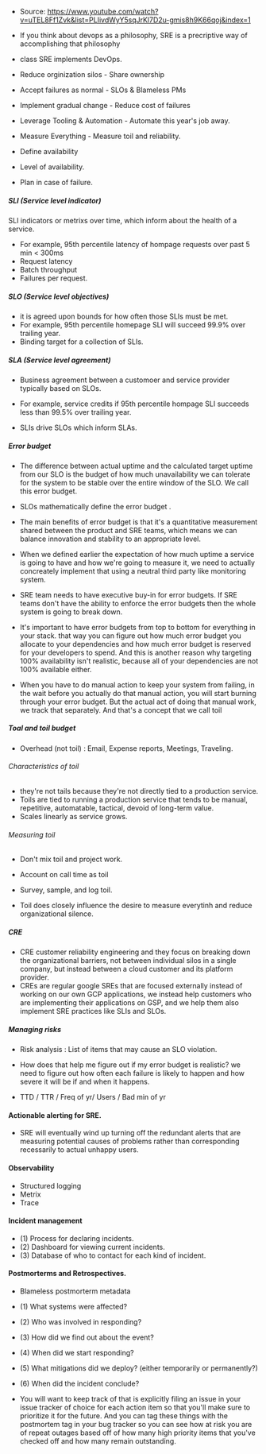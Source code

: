 - Source: https://www.youtube.com/watch?v=uTEL8Ff1Zvk&list=PLIivdWyY5sqJrKl7D2u-gmis8h9K66qoj&index=1



- If you think about devops as a philosophy, SRE is a precriptive way of accomplishing that philosophy
- class SRE implements DevOps.

- Reduce orginization silos - Share ownership
- Accept failures as normal - SLOs & Blameless PMs
- Implement gradual change - Reduce cost of failures
- Leverage Tooling & Automation - Automate this year's job away.
- Measure Everything - Measure toil and reliability.

- Define availability 
- Level of availability.
- Plan in case of failure.

##### SLI (Service level indicator)
SLI indicators or metrixs over time, which inform about the health of a service.
- For example, 95th percentile latency of hompage requests over past 5 min < 300ms
- Request latency
- Batch throughput
- Failures per request.

##### SLO (Service level objectives)
- it is agreed upon bounds for how often those SLIs must be met.
- For example, 95th percentile homepage SLI will succeed 99.9% over trailing year.
- Binding target for a collection of SLIs.

##### SLA (Service level agreement)
- Business agreement between a customoer and service provider typically based on SLOs.
- For example, service credits if 95th percentile hompage SLI succeeds less than 99.5% over trailing year.

- SLIs drive SLOs which inform SLAs.


##### Error budget

- The difference between actual uptime and the calculated target uptime from our SLO is the budget of how much unavailability we can tolerate for the system to be stable over the entire window of the SLO. We call this error budget.
- SLOs mathematically define the error budget
.
- The main benefits of error budget is that it's a quantitative measurement shared between the product and SRE teams, which means we can balance innovation and stability to an appropriate level.

- When we defined earlier the expectation of how much uptime a service is going to have and how we're going to measure it, we need to actually concreately implement that using a neutral third party like monitoring system.

- SRE team needs to have executive buy-in for error budgets. If SRE teams don't have the ability to enforce the error budgets then the whole system is going to break down.

- It's important to have error budgets from top to bottom for everything in your stack. that way you can figure out how much error budget you allocate to your dependencies and how much error budget is reserved for your developers to spend. And this is another reason why targeting 100% availability isn't realistic, because all of your dependencies are not 100% available either.

- When you have to do manual action to keep your system from failing, in the wait before you actually do that manual action, you will start burning through your error budget. But the actual act of doing that manual work, we track that separately. And that's a concept that we call toil


##### Toal and toil budget

- Overhead (not toil) : Email, Expense reports, Meetings, Traveling.

###### Characteristics of toil

- they're not tails because they're not directly tied to a production service.
- Toils are tied to running a production service that tends to be manual, repetitive, automatable, tactical, devoid of long-term value.
- Scales linearly as service grows.

###### Measuring toil
- Don't mix toil and project work.
- Account on call time as toil
- Survey, sample, and log toil.

- Toil does closely influence the desire to measure everytinh and reduce organizational silence.



##### CRE
- CRE customer reliability engineering and they focus on breaking down the organizational barriers, not between individual silos in a single company, but instead between a cloud customer and its platform provider.
- CREs are regular google SREs that are focused externally instead of working on our own GCP applications, we instead help customers who are implementing their applications on GSP, and we help them also implement SRE practices like SLIs and SLOs.

##### Managing risks

- Risk analysis : List of items that may cause an SLO violation.

- How does that help me figure out if my error budget is realistic? we need to figure out how often each failure is likely to happen and how severe it will be if and when it happens.

- TTD / TTR / Freq of yr/ Users / Bad min of yr


#### Actionable alerting for SRE.

- SRE will eventually wind up turning off the redundant alerts that are measuring potential causes of problems rather than corresponding recessarily to actual unhappy users.


#### Observability

- Structured logging
- Metrix
- Trace


#### Incident management

- (1) Process for declaring incidents.
- (2) Dashboard for viewing current incidents.
- (3) Database of who to contact for each kind of incident.

#### Postmorterms and Retrospectives.

- Blameless postmorterm metadata
- (1) What systems were affected?
- (2) Who was involved in responding?
- (3) How did we find out about the event?
- (4) When did we start responding?
- (5) What mitigations did we deploy? (either temporarily or permanently?)
- (6) When did the incident conclude?

- You will want to keep track of that is explicitly filing an issue in your issue tracker of choice for each action item so that you'll make sure to prioritize it for the future. And you can tag these things with the postmortem tag in your bug tracker so you can see how at risk you are of repeat outages based off of how many high priority items that you've checked off and how many remain outstanding.